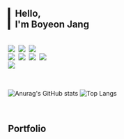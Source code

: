 <!-- # ▎Hello,<br>▎Backend developer<br>▎Boyeon Jang -->
<h2> ▎Hello,<br>▎I'm Boyeon Jang</h2>
<br>
<div>
  <img src="https://img.shields.io/badge/JavaScript-F7DF1E?style=for-the-badge&logo=JavaScript&logoColor=black" />&nbsp
  <img src="https://img.shields.io/badge/TypeScript-3178C6?style=for-the-badge&logo=TypeScript&logoColor=white" />&nbsp
  <img src="https://img.shields.io/badge/TailwindCSS-06B6D4?style=for-the-badge&logo=TailwindCSS&logoColor=white" /><br>
  <img src="https://img.shields.io/badge/React-20232A?style=for-the-badge&logo=React&logoColor=61DAFB" />&nbsp
  <img src="https://img.shields.io/badge/Vue.js-4FC08D?style=for-the-badge&logo=Vue.js&logoColor=white" />&nbsp
  <img src="https://img.shields.io/badge/Next.js-000000?style=for-the-badge&logo=Next.js&logoColor=white" />&nbsp
  <img src="https://img.shields.io/badge/Nuxt.js-00DC82?style=for-the-badge&logo=Nuxt.js&logoColor=white" /><br>
  <img src="https://img.shields.io/badge/Python-3776AB?style=for-the-badge&logo=Python&logoColor=white" />
</div>
<br>
<br>

![Anurag's GitHub stats](https://github-readme-stats.vercel.app/api?username=BoYeonJang\&hide=issues\&show_icons=true\&theme=vue-dark)
![Top Langs](https://github-readme-stats.vercel.app/api/top-langs/?username=BoYeonJang\&layout=compact\&theme=vue-dark)

<!-- ![willianrod's wakatime stats](https://github-readme-stats.vercel.app/api/wakatime?username=BoYeonJang&layout=compact&theme=material-palenight) -->
<br>
<h2>Portfolio</h2>

<!-- ## ▎🛠 Tech Stacks -->
<!-- - Data: <span><img src="https://img.shields.io/badge/Python-3776AB?style=for-the-badge&logo=Python&logoColor=white"/></span><br/> -->
<!-- - Front-end : <span><img src="https://img.shields.io/badge/JavaScript-F7DF1E?style=for-the-badge&logo=JavaScript&logoColor=white"/></span> -->
<!-- <span><img src="https://img.shields.io/badge/TypeScript-3178C6?style=for-the-badge&logo=TypeScript&logoColor=white"/></span> -->
<!-- <span><img src="https://img.shields.io/badge/Vue.js-4FC08D?style=for-the-badge&logo=Vue.js&logoColor=white"/></span> -->
<!-- <span><img src="https://img.shields.io/badge/React-61DAFB?style=for-the-badge&logo=React&logoColor=white"/></span> -->
<!-- <span><img src="https://img.shields.io/badge/Node.js-339933?style=for-the-badge&logo=Node.js&logoColor=white"/></span> -->
<!-- - Database : <span><img src="https://img.shields.io/badge/MySQL-4479A1?style=for-the-badge&logo=MySQL&logoColor=white"/></span> -->
<!-- <span><img src="https://img.shields.io/badge/MongoDB-47A248?style=for-the-badge&logo=MongoDB&logoColor=white"/></span><br/> -->
<!-- - Communication : <span><img src="https://img.shields.io/badge/Jira-0052cc?style=for-the-badge&logo=jira&logoColor=white"/></span> -->
<!-- <span><img src="https://img.shields.io/badge/Jenkins-D24939?style=for-the-badge&logo=Jenkins&logoColor=white"/></span><br/> -->
<!-- - Version Control : <span><img src="https://img.shields.io/badge/Git-f05032?style=for-the-badge&logo=git&logoColor=white"/></span>
<span><img src="https://img.shields.io/badge/GitHub-181717?style=for-the-badge&logo=github&logoColor=white"/></span>
<span><img src="https://img.shields.io/badge/GitLab-FCA121?style=for-the-badge&logo=GitLab&logoColor=white"/></span> -->

<!-- flat 뱃지 -->
<!-- <span><img src="https://img.shields.io/badge/GitLab-FCA121?style=flat&logo=GitLab&logoColor=white"/></span> -->
<!-- for-the-badge 뱃지 -->
<!-- <span><img src="https://img.shields.io/badge/GitLab-FCA121?style=for-the-badge&logo=GitLab&logoColor=white"/></span> -->

<!-- ## ▎📚 Blog For Learning -->
<!-- - ### https://velog.io/@colorful-stars - 🔧fixing🔧-->
<!-- - ### https://boyeonjang.github.io/ -->
<!-- - ### https://medium.com/@hypeboy -->

<!-- ## ▎🧑‍💻 Portfolio Notion -->
<!-- - ### [Boyeon Jang](https://boyeonjang.notion.site/121cc84195d2494c9009fb3ae72a4419?pvs=74) -->
<!-- - ### [Boyeon Jang](https://boyeonjang.notion.site/Hi-I-m-Boyeon-eca58422941b425aaa10ff2e5597e61b?pvs=4) -->

<!-- <h3 align='center'>Hi there 👋</h3>
<br>
<p align='center'>
  <a href="https://github.com/anuraghazra/github-readme-stats">
    <img src="https://github-readme-stats.vercel.app/api?username=BoYeonJang&bg_color=30,e96443,904e95&title_color=fff&text_color=fff"/>
  </a>
</p>
<br>
<h3 align='center'>🔨 Stack 🔧</h3>
<p align='center'>Techs in use by the company</p>
<p align='center'>
  <img src="https://img.shields.io/badge/JavaScript-F7DF1E?style=flat&logo=JavaScript&logoColor=white"/>
  <img src="https://img.shields.io/badge/Vue.js-4FC08D?style=flat&logo=Vue.js&logoColor=white"/>
  <img src="https://img.shields.io/badge/React-61DAFB?style=flat&logo=React&logoColor=white"/>
  <br>
  <img src="https://img.shields.io/badge/MySQL-4479A1?style=flat&logo=MySQL&logoColor=white"/>
  <img src="https://img.shields.io/badge/Oracle-F80000?style=flat&logo=Oracle&logoColor=white"/>
  <img src="https://img.shields.io/badge/Jenkins-D24939?style=flat&logo=Jenkins&logoColor=white"/>
  <img src="https://img.shields.io/badge/Jira-0052CC?style=flat&logo=Jira&logoColor=white"/>
</p>
<br>
<h3 align='center'>🍑 ME 🍑</h3>
<p align='center'>
  <a href="https://velog.io/@colorful-stars" target="_blank">
    <img src="https://img.shields.io/badge/Velog-20c997?style=flat-square&logo=Vimeo&logoColor=white"/>
  </a>
  <a href="https://www.notion.so/3d45c6bd2cbd4f938873a4bd12e23375" target="_blank">
    <img src="https://img.shields.io/badge/Portfolio-000000?style=flat-square&logo=Notion&logoColor=white"/>
  </a>
  <a href="mailto:uko010199@gmail.com" target="_blank">
    <img src="https://img.shields.io/badge/Gmail-d14836?style=flat-square&logo=Gmail&logoColor=white"/>
  </a>
</p>
<br>
<p align='center'>
  <a href="https://github.com/BoYeonJang" target="nofollow">
    <img src="https://hits.seeyoufarm.com/api/count/incr/badge.svg?url=https%3A%2F%2Fgithub.com%2FBoYeonJang&count_bg=%237296CB&title_bg=%23707070&icon=&icon_color=%23E7E7E7&title=hits&edge_flat=false"/>
  </a>
</p> -->

<!--
GitHub 통계의 경우 아래 링크 확인
https://github.com/anuraghazra/github-readme-stats/blob/master/docs/readme_kr.md
-->

<!--
**BoYeonJang/BoYeonJang** is a ✨ _special_ ✨ repository because its `README.md` (this file) appears on your GitHub profile.

Here are some ideas to get you started:

- 🔭 I’m currently working on ...
- 🌱 I’m currently learning ...
- 👯 I’m looking to collaborate on ...
- 🤔 I’m looking for help with ...
- 💬 Ask me about ...
- 📫 How to reach me: ...
- 😄 Pronouns: ...
- ⚡ Fun fact: ...
-->
